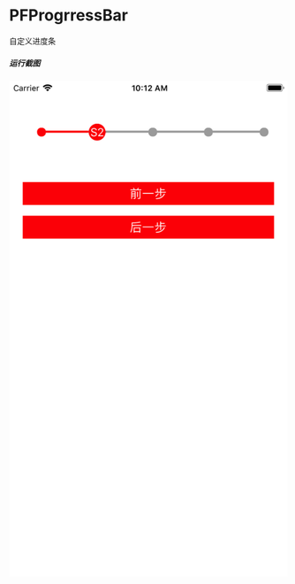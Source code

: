 # PFProgrressBar
自定义进度条

##### 运行截图
![效果截图](https://github.com/wquzhongrensan/PFProgrressBar/blob/master/PFProgressBar/ScreenShot/demo.png)
